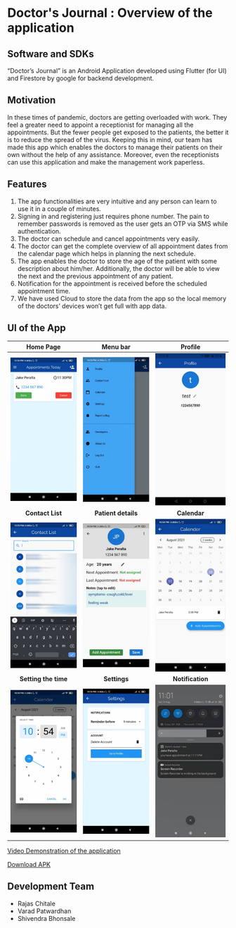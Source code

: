 # Doctor's Journal : Overview of the application
## Software and SDKs
“Doctor’s Journal” is an Android Application developed using Flutter (for UI) and Firestore by google for backend development.

## Motivation
In these times of pandemic, doctors are getting overloaded with work. They feel a greater need to appoint a receptionist for managing all the appointments. But the fewer people get exposed to the patients, the better it is to reduce the spread of the virus. Keeping this in mind, our team has made this app which enables the doctors to manage their patients on their own without the help of any assistance. Moreover, even the receptionists can use this application and make the management work paperless.  

## Features
1.	The app functionalities are very intuitive and any person can learn to use it in a couple of minutes.
2.	Signing in and registering just requires phone number. The pain to remember passwords is removed as the user gets an OTP via SMS while authentication.
3.	The doctor can schedule and cancel appointments very easily.
4.	The doctor can get the complete overview of all appointment dates from the calendar page which helps in planning the next schedule.
5.	The app enables the doctor to store the age of the patient with some description about him/her. Additionally, the doctor will be able to view the next and the previous appointment of any patient.
6.	Notification for the appointment is received before the scheduled appointment time.
7.	We have used Cloud to store the data from the app so the local memory of the doctors’ devices won’t get full with app data.

## UI of the App

**Home Page**             |  **Menu bar**               |  **Profile**
:-------------------------:|:-------------------------:|:-------------------------:
<img src="/Screenshots/Home page.png" alt="Home Page" width="200"/>  |  <img src="/Screenshots/menu bar.png" alt="Menu Bar" width="200"/>  |  <img src="/Screenshots/Profile page.png" alt="Profile" width="200"/>
**Contact List**             |  **Patient details**               |  **Calendar**
<img src="/Screenshots/Contact list.png" alt="Contact list" width="200"/>  |  <img src="/Screenshots/Patient details.png" alt="Patient details" width="200"/>  |  <img src="/Screenshots/Calendar page.png" alt="Calendar" width="200"/>
**Setting the time**             |  **Settings**               |  **Notification**
<img src="/Screenshots/Set time.png" alt="Set time" width="200"/>  |  <img src="/Screenshots/Settings page.png" alt="Settings" width="200"/>  |  <img src="/Screenshots/Notification.png" alt="Notification" width="200"/>

[Video Demonstration of the application](https://drive.google.com/file/d/1RuvHrjv1eaOUOXW7tYs5Oi0ausX0zJ_h/view?usp=sharing)

[Download APK](https://drive.google.com/file/d/1ItG9EQvceq0oOqI-VSq29UfzFMb-DLw0/view?usp=drivesdk)

## Development Team
- Rajas Chitale
- Varad Patwardhan
- Shivendra Bhonsale
